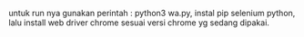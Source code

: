 untuk run nya gunakan perintah : python3 wa.py,
instal pip selenium python,
lalu install web driver chrome sesuai versi chrome yg sedang dipakai.
